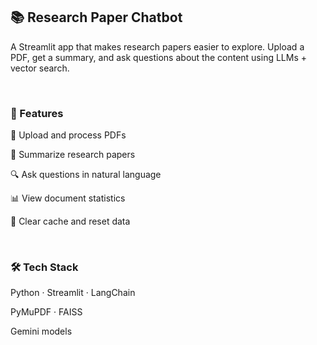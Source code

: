 <h2>📚 Research Paper Chatbot</h2>

A Streamlit app that makes research papers easier to explore. Upload a PDF, get a summary, and ask questions about the content using LLMs + vector search.

<br>
<h3>🚀 Features</h3>

   📄 Upload and process PDFs

   📝 Summarize research papers

   🔍 Ask questions in natural language

   📊 View document statistics

   🧹 Clear cache and reset data


<br>
<h3>🛠️ Tech Stack</h3>

Python · Streamlit · LangChain

PyMuPDF · FAISS

Gemini models
